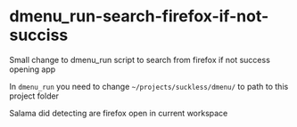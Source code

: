 # dmenu_run-search-firefox-if-not-succiss
Small change to dmenu_run script to search from firefox if not success opening app 

In `dmenu_run` you need to change `~/projects/suckless/dmenu/` to path to this project folder

Salama did detecting are firefox open in current workspace
